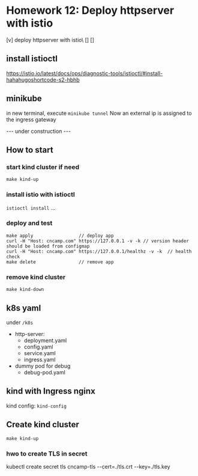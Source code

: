 # Homework 12: Deploy httpserver with istio
[v] deploy httpserver with istio\ 
[]
[]

## install istioctl
https://istio.io/latest/docs/ops/diagnostic-tools/istioctl/#install-hahahugoshortcode-s2-hbhb

## minikube 
in new terminal, execute `minikube tunnel`
Now an external ip is assigned to the ingress gateway 





--- under construction ---
## How to start 
### start kind cluster if need
`make kind-up`
### install istio with istioctl
`istioctl install`
...
### deploy and test
```shell
make apply                 // deploy app
curl -H "Host: cncamp.com" https://127.0.0.1 -v -k // version header should be loaded from configmap
curl -H "Host: cncamp.com" https://127.0.0.1/healthz -v -k  // health check
make delete                // remove app
```

### remove kind cluster 
`make kind-down`


## k8s yaml
under `/k8s`
- http-server:
  - deployment.yaml
  - config.yaml
  - service.yaml
  - ingress.yaml
- dummy pod for debug
  - debug-pod.yaml


## kind with Ingress nginx
kind config: `kind-config`
## Create kind cluster
```shell
make kind-up
```

### hwo to create TLS in secret
kubectl create secret tls cncamp-tls --cert=./tls.crt --key=./tls.key


